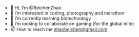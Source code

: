 - 👋 Hi, I’m @BeichenZhao
- 👀 I’m interested in coding, photography and marathon
- 🌱 I’m currently learning biotechnology
- 💞️ I’m looking to collaborate on gaming (for the global elite)
- 📫 How to reach me zhaobeichen@gmail.com

<!---
BeichenZhao/BeichenZhao is a ✨ special ✨ repository because its `README.md` (this file) appears on your GitHub profile.
You can click the Preview link to take a look at your changes.
--->
